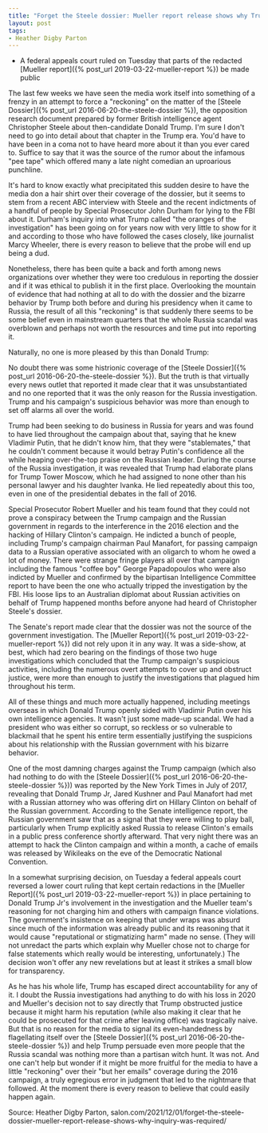 ```yaml
---
title: "Forget the Steele dossier: Mueller report release shows why Trump-Russia inquiry was required"
layout: post
tags:
- Heather Digby Parton
---
```


- A federal appeals court ruled on Tuesday that parts of the redacted [Mueller report]({% post_url 2019-03-22-mueller-report %}) be made public

The last few weeks we have seen the media work itself into something of a frenzy in an attempt to force a "reckoning" on the matter of the [Steele Dossier]({% post_url 2016-06-20-the-steele-dossier %}), the opposition research document prepared by former British intelligence agent Christopher Steele about then-candidate Donald Trump. I'm sure I don't need to go into detail about that chapter in the Trump era. You'd have to have been in a coma not to have heard more about it than you ever cared to. Suffice to say that it was the source of the rumor about the infamous "pee tape" which offered many a late night comedian an uproarious punchline.

It's hard to know exactly what precipitated this sudden desire to have the media don a hair shirt over their coverage of the dossier, but it seems to stem from a recent ABC interview with Steele and the recent indictments of a handful of people by Special Prosecutor John Durham for lying to the FBI about it. Durham's inquiry into what Trump called "the oranges of the investigation" has been going on for years now with very little to show for it and according to those who have followed the cases closely, like journalist Marcy Wheeler, there is every reason to believe that the probe will end up being a dud.

Nonetheless, there has been quite a back and forth among news organizations over whether they were too credulous in reporting the dossier and if it was ethical to publish it in the first place. Overlooking the mountain of evidence that had nothing at all to do with the dossier and the bizarre behavior by Trump both before and during his presidency when it came to Russia, the result of all this "reckoning" is that suddenly there seems to be some belief even in mainstream quarters that the whole Russia scandal was overblown and perhaps not worth the resources and time put into reporting it.

Naturally, no one is more pleased by this than Donald Trump:

No doubt there was some histrionic coverage of the [Steele Dossier]({% post_url 2016-06-20-the-steele-dossier %}). But the truth is that virtually every news outlet that reported it made clear that it was unsubstantiated and no one reported that it was the only reason for the Russia investigation. Trump and his campaign's suspicious behavior was more than enough to set off alarms all over the world.

Trump had been seeking to do business in Russia for years and was found to have lied throughout the campaign about that, saying that he knew Vladimir Putin, that he didn't know him, that they were "stablemates," that he couldn't comment because it would betray Putin's confidence all the while heaping over-the-top praise on the Russian leader. During the course of the Russia investigation, it was revealed that Trump had elaborate plans for Trump Tower Moscow, which he had assigned to none other than his personal lawyer and his daughter Ivanka. He lied repeatedly about this too, even in one of the presidential debates in the fall of 2016.

Special Prosecutor Robert Mueller and his team found that they could not prove a conspiracy between the Trump campaign and the Russian government in regards to the interference in the 2016 election and the hacking of Hillary Clinton's campaign. He indicted a bunch of people, including Trump's campaign chairman Paul Manafort, for passing campaign data to a Russian operative associated with an oligarch to whom he owed a lot of money. There were strange fringe players all over that campaign including the famous "coffee boy" George Papadopoulos who were also indicted by Mueller and confirmed by the bipartisan Intelligence Committee report to have been the one who actually tripped the investigation by the FBI. His loose lips to an Australian diplomat about Russian activities on behalf of Trump happened months before anyone had heard of Christopher Steele's dossier.

The Senate's report made clear that the dossier was not the source of the government investigation. The [Mueller Report]({% post_url 2019-03-22-mueller-report %}) did not rely upon it in any way. It was a side-show, at best, which had zero bearing on the findings of those two huge investigations which concluded that the Trump campaign's suspicious activities, including the numerous overt attempts to cover up and obstruct justice, were more than enough to justify the investigations that plagued him throughout his term.

All of these things and much more actually happened, including meetings overseas in which Donald Trump openly sided with Vladimir Putin over his own intelligence agencies. It wasn't just some made-up scandal. We had a president who was either so corrupt, so reckless or so vulnerable to blackmail that he spent his entire term essentially justifying the suspicions about his relationship with the Russian government with his bizarre behavior.

One of the most damning charges against the Trump campaign (which also had nothing to do with the [Steele Dossier]({% post_url 2016-06-20-the-steele-dossier %})) was reported by the New York Times in July of 2017, revealing that Donald Trump Jr, Jared Kushner and Paul Manafort had met with a Russian attorney who was offering dirt on Hillary Clinton on behalf of the Russian government. According to the Senate intelligence report, the Russian government saw that as a signal that they were willing to play ball, particularly when Trump explicitly asked Russia to release Clinton's emails in a public press conference shortly afterward. That very night there was an attempt to hack the Clinton campaign and within a month, a cache of emails was released by Wikileaks on the eve of the Democratic National Convention.

In a somewhat surprising decision, on Tuesday a federal appeals court reversed a lower court ruling that kept certain redactions in the [Mueller Report]({% post_url 2019-03-22-mueller-report %}) in place pertaining to Donald Trump Jr's involvement in the investigation and the Mueller team's reasoning for not charging him and others with campaign finance violations. The government's insistence on keeping that under wraps was absurd since much of the information was already public and its reasoning that it would cause "reputational or stigmatizing harm" made no sense. (They will not unredact the parts which explain why Mueller chose not to charge for false statements which really would be interesting, unfortunately.) The decision won't offer any new revelations but at least it strikes a small blow for transparency.

As he has his whole life, Trump has escaped direct accountability for any of it. I doubt the Russia investigations had anything to do with his loss in 2020 and Mueller's decision not to say directly that Trump obstructed justice because it might harm his reputation (while also making it clear that he could be prosecuted for that crime after leaving office) was tragically naive. But that is no reason for the media to signal its even-handedness by flagellating itself over the [Steele Dossier]({% post_url 2016-06-20-the-steele-dossier %}) and help Trump persuade even more people that the Russia scandal was nothing more than a partisan witch hunt. It was not. And one can't help but wonder if it might be more fruitful for the media to have a little "reckoning" over their "but her emails" coverage during the 2016 campaign, a truly egregious error in judgment that led to the nightmare that followed. At the moment there is every reason to believe that could easily happen again.

Source: Heather Digby Parton, salon.com/2021/12/01/forget-the-steele-dossier-mueller-report-release-shows-why-inquiry-was-required/
